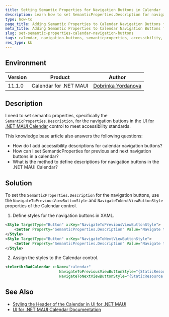 ```yaml
---
title: Setting Semantic Properties for Navigation Buttons in Calendar
description: Learn how to set SemanticProperties.Description for navigation buttons in the Calendar control in UI for .NET MAUI to meet accessibility requirements.
type: how-to
page_title: Adding Semantic Properties to Calendar Navigation Buttons for Accessibility
meta_title: Adding Semantic Properties to Calendar Navigation Buttons for Accessibility in UI for .NET MAUI
slug: set-semantic-properties-calendar-navigation-buttons
tags: calendar, navigation-buttons, semanticproperties, accessibility, ui-for-dotnet-maui
res_type: kb
---
```


## Environment

| Version | Product | Author |
| --- | --- | --- |
| 11.1.0 | Calendar for .NET MAUI | [Dobrinka Yordanova](https://www.telerik.com/blogs/author/dobrinka-yordanova) |

## Description

I need to set semantic properties, specifically the `SemanticProperties.Description`, for the navigation buttons in the [UI for .NET MAUI Calendar](https://www.telerik.com/maui-ui/documentation/controls/calendar/overview) control to meet accessibility standards.

This knowledge base article also answers the following questions:
- How do I add accessibility descriptions for calendar navigation buttons?
- How can I set SemanticProperties for previous and next navigation buttons in a calendar?
- What is the method to define descriptions for navigation buttons in the .NET MAUI Calendar?

## Solution

To set the `SemanticProperties.Description` for the navigation buttons, use the `NavigateToPreviousViewButtonStyle` and `NavigateToNextViewButtonStyle` properties of the Calendar control. 

1. Define styles for the navigation buttons in XAML.

```xml
<Style TargetType="Button" x:Key="NavigateToPreviousViewButtonStyle">
    <Setter Property="SemanticProperties.Description" Value="Navigate to previous view" />
</Style>
<Style TargetType="Button" x:Key="NavigateToNextViewButtonStyle">
    <Setter Property="SemanticProperties.Description" Value="Navigate to next view" />
</Style>
```

2. Assign the styles to the Calendar control.

```xml
<telerik:RadCalendar x:Name="calendar"
                        NavigateToPreviousViewButtonStyle="{StaticResource NavigateToPreviousViewButtonStyle}"
                        NavigateToNextViewButtonStyle="{StaticResource NavigateToNextViewButtonStyle}" />
```

## See Also

- [Styling the Header of the Calendar in UI for .NET MAUI](https://www.telerik.com/maui-ui/documentation/controls/calendar/styling/header-styling)
- [UI for .NET MAUI Calendar Documentation](https://www.telerik.com/maui-ui/documentation/controls/calendar/overview)
